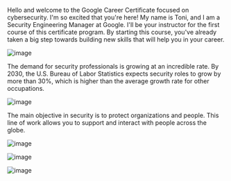 Hello and welcome to the Google Career Certificate focused on cybersecurity. I'm so excited that you're here! My name is Toni, and I am a Security Engineering Manager at Google. I'll be your instructor for the first course of this certificate program. By starting this course, you've already taken a big step towards building new skills that will help you in your career.

![image](https://github.com/AndreCoutinhom/cybersecurity_foundations/assets/91290799/d93d9c6f-c293-4c3c-9bff-94c1be9977b1)

The demand for security professionals is growing at an incredible rate. By 2030, the U.S. Bureau of Labor Statistics expects security roles to grow by more than 30%, which is higher than the average growth rate for other occupations.

![image](https://github.com/AndreCoutinhom/cybersecurity_foundations/assets/91290799/c91658a6-a75f-4d48-b62d-108d95b55521)

The main objective in security is to protect organizations and people. This line of work allows you to support and interact with people across the globe.

![image](https://github.com/AndreCoutinhom/cybersecurity_foundations/assets/91290799/2c646fb1-5678-465b-a853-6abe656477fd)

![image](https://github.com/AndreCoutinhom/cybersecurity_foundations/assets/91290799/d6ef30b4-0a1b-496e-966d-f92e7e7eb35d)

![image](https://github.com/AndreCoutinhom/cybersecurity_foundations/assets/91290799/1dccbc4b-d549-4476-939b-69711582a2fe)

